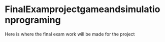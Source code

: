 # FinalExamprojectgameandsimulationprograming
Here is where the final exam work will be made for the project
